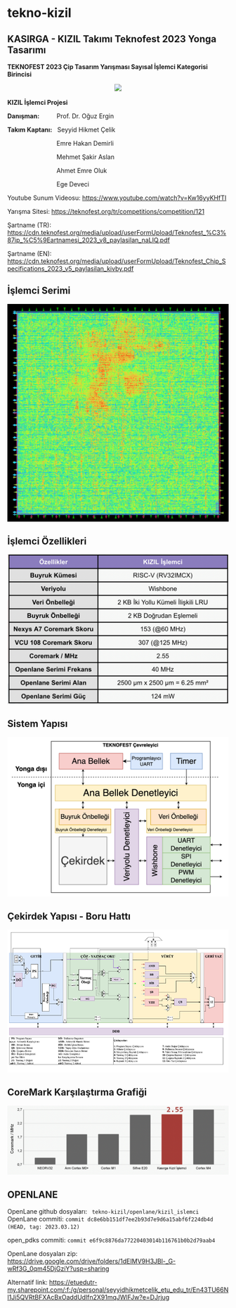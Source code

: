 # tekno-kizil

## KASIRGA - KIZIL Takımı Teknofest 2023 Yonga Tasarımı

**TEKNOFEST 2023 Çip Tasarım Yarışması Sayısal İşlemci Kategorisi Birincisi**

<p align="center"> <img src="./dokumanlar/teknofest_odul.png"> </p>

**KIZIL İşlemci Projesi**

**Danışman:** &nbsp;&nbsp;&nbsp;&nbsp;&nbsp;&nbsp;&nbsp;&nbsp;&nbsp;Prof. Dr. Oğuz Ergin

**Takım Kaptanı:** &nbsp;&nbsp;Seyyid Hikmet Çelik

&emsp;&emsp;&emsp;&emsp;&emsp;&emsp;&emsp;&emsp;Emre Hakan Demirli

&emsp;&emsp;&emsp;&emsp;&emsp;&emsp;&emsp;&emsp;Mehmet Şakir Aslan

&emsp;&emsp;&emsp;&emsp;&emsp;&emsp;&emsp;&emsp;Ahmet Emre Oluk

&emsp;&emsp;&emsp;&emsp;&emsp;&emsp;&emsp;&emsp;Ege Deveci

Youtube Sunum Videosu:
https://www.youtube.com/watch?v=Kw16yyKHfTI

Yarışma Sitesi: 
https://teknofest.org/tr/competitions/competition/121

Şartname (TR): 
https://cdn.teknofest.org/media/upload/userFormUpload/Teknofest_%C3%87ip_%C5%9Eartnamesi_2023_v8_paylasilan_naLIQ.pdf

Şartname (EN):
https://cdn.teknofest.org/media/upload/userFormUpload/Teknofest_Chip_Specifications_2023_v5_paylasilan_kivby.pdf

## İşlemci Serimi

<p align="center"> <img src="./dokumanlar/islemci_serimi.png"> </p>

## İşlemci Özellikleri

<p align="center"> <img src="./dokumanlar/islemci_ozellikleri_tablo.png"> </p>

## Sistem Yapısı

<p align="center"> <img src="./dokumanlar/sistem_yapisi_dtr.png"> </p>


## Çekirdek Yapısı - Boru Hattı

<p align="center"> <img src="./dokumanlar/cekirdek_yapisi_dtr.png"> </p>


## CoreMark Karşılaştırma Grafiği

<p align="center"> <img src="./dokumanlar/coremark_karsilastirma.png"> </p>

## OPENLANE
OpenLane github dosyaları: ``` tekno-kizil/openlane/kizil_islemci```<br>
OpenLane commiti: ```commit dc8e6bb151df7ee2b93d7e9d6a15abf6f224db4d (HEAD, tag: 2023.03.12)```

open_pdks commiti: ```commit e6f9c8876da77220403014b116761b0b2d79aab4```

OpenLane dosyaları zip: 
https://drive.google.com/drive/folders/1dEIMV9H3JBl-_G-wRf3G_0qm45DjGziY?usp=sharing

Alternatif link:
https://etuedutr-my.sharepoint.com/:f:/g/personal/seyyidhikmetcelik_etu_edu_tr/En43TU66Nl1Ji5QVRtBFXAcBxOaddUdlfn2X91mqJWlFJw?e=DJrjug
<br>

